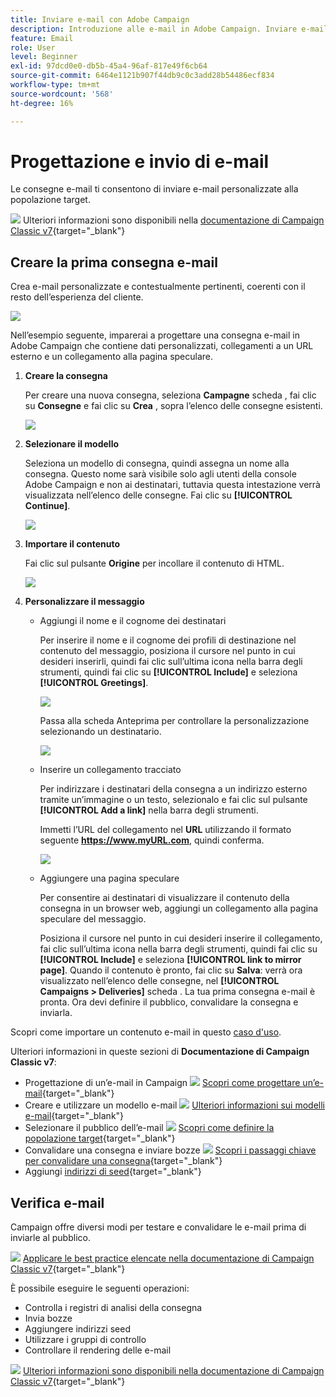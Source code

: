 ```yaml
---
title: Inviare e-mail con Adobe Campaign
description: Introduzione alle e-mail in Adobe Campaign. Inviare e-mail personalizzate a una popolazione target.
feature: Email
role: User
level: Beginner
exl-id: 97dcd0e0-db5b-45a4-96af-817e49f6cb64
source-git-commit: 6464e1121b907f44db9c0c3add28b54486ecf834
workflow-type: tm+mt
source-wordcount: '568'
ht-degree: 16%

---
```


# Progettazione e invio di e-mail

Le consegne e-mail ti consentono di inviare e-mail personalizzate alla popolazione target.

![](../assets/do-not-localize/book.png) Ulteriori informazioni sono disponibili nella [documentazione di Campaign Classic v7](https://experienceleague.adobe.com/docs/campaign-classic/using/sending-messages/sending-emails/about-email-channel.html){target="_blank"}

## Creare la prima consegna e-mail

Crea e-mail personalizzate e contestualmente pertinenti, coerenti con il resto dell’esperienza del cliente.

![](assets/new-email-content.png)


Nell’esempio seguente, imparerai a progettare una consegna e-mail in Adobe Campaign che contiene dati personalizzati, collegamenti a un URL esterno e un collegamento alla pagina speculare.

1. **Creare la consegna**

   Per creare una nuova consegna, seleziona **Campagne** scheda , fai clic su **Consegne** e fai clic su **Crea** , sopra l’elenco delle consegne esistenti.

   ![](assets/delivery_step_1.png)

1. **Selezionare il modello**

   Seleziona un modello di consegna, quindi assegna un nome alla consegna. Questo nome sarà visibile solo agli utenti della console Adobe Campaign e non ai destinatari, tuttavia questa intestazione verrà visualizzata nell’elenco delle consegne. Fai clic su **[!UICONTROL Continue]**.

   ![](assets/dce_delivery_model.png)

1. **Importare il contenuto**

   Fai clic sul pulsante **Origine** per incollare il contenuto di HTML.

   ![](assets/paste-content.png)


1. **Personalizzare il messaggio**


   * Aggiungi il nome e il cognome dei destinatari

      Per inserire il nome e il cognome dei profili di destinazione nel contenuto del messaggio, posiziona il cursore nel punto in cui desideri inserirli, quindi fai clic sull’ultima icona nella barra degli strumenti, quindi fai clic su **[!UICONTROL Include]** e seleziona **[!UICONTROL Greetings]**.

      ![](assets/include-greetings.png)

      Passa alla scheda Anteprima per controllare la personalizzazione selezionando un destinatario.

      ![](assets/perso-check.png)

   * Inserire un collegamento tracciato

      Per indirizzare i destinatari della consegna a un indirizzo esterno tramite un’immagine o un testo, selezionalo e fai clic sul pulsante **[!UICONTROL Add a link]** nella barra degli strumenti.

      Immetti l’URL del collegamento nel **URL** utilizzando il formato seguente **https://www.myURL.com**, quindi conferma.

      ![](assets/add-a-link.png)

   * Aggiungere una pagina speculare

      Per consentire ai destinatari di visualizzare il contenuto della consegna in un browser web, aggiungi un collegamento alla pagina speculare del messaggio.

      Posiziona il cursore nel punto in cui desideri inserire il collegamento, fai clic sull’ultima icona nella barra degli strumenti, quindi fai clic su **[!UICONTROL Include]** e seleziona **[!UICONTROL link to mirror page]**.
   Quando il contenuto è pronto, fai clic su **Salva**: verrà ora visualizzato nell’elenco delle consegne, nel **[!UICONTROL Campaigns > Deliveries]** scheda . La tua prima consegna e-mail è pronta. Ora devi definire il pubblico, convalidare la consegna e inviarla.


Scopri come importare un contenuto e-mail in questo [caso d&#39;uso](https://experienceleague.adobe.com/docs/campaign/automation/workflows/use-cases/deliveries/load-delivery-content.html).

Ulteriori informazioni in queste sezioni di **Documentazione di Campaign Classic v7**:

* Progettazione di un’e-mail in Campaign
   ![](../assets/do-not-localize/book.png) [Scopri come progettare un’e-mail](https://experienceleague.adobe.com/docs/campaign-classic/using/sending-messages/sending-emails/defining-the-email-content.html?lang=it){target="_blank"}
* Creare e utilizzare un modello e-mail
   ![](../assets/do-not-localize/book.png) [Ulteriori informazioni sui modelli e-mail](https://experienceleague.adobe.com/docs/campaign-classic/using/sending-messages/using-delivery-templates/about-templates.html?lang=it){target="_blank"}
* Selezionare il pubblico dell’e-mail
   ![](../assets/do-not-localize/book.png) [Scopri come definire la popolazione target](https://experienceleague.adobe.com/docs/campaign-classic/using/sending-messages/key-steps-when-creating-a-delivery/steps-defining-the-target-population.html){target="_blank"}
* Convalidare una consegna e inviare bozze
   ![](../assets/do-not-localize/book.png) [Scopri i passaggi chiave per convalidare una consegna](https://experienceleague.adobe.com/docs/campaign-classic/using/sending-messages/key-steps-when-creating-a-delivery/steps-validating-the-delivery.html?lang=it){target="_blank"}
* Aggiungi [indirizzi di seed](https://experienceleague.adobe.com/docs/campaign-classic/using/sending-messages/using-seed-addresses/about-seed-addresses.html){target="_blank"}

## Verifica e-mail

Campaign offre diversi modi per testare e convalidare le e-mail prima di inviarle al pubblico.

![](../assets/do-not-localize/book.png) [Applicare le best practice elencate nella documentazione di Campaign Classic v7](https://experienceleague.adobe.com/docs/campaign-classic/using/sending-messages/key-steps-when-creating-a-delivery/delivery-bestpractices/check-before-sending.html){target="_blank"}

È possibile eseguire le seguenti operazioni:

* Controlla i registri di analisi della consegna
* Invia bozze
* Aggiungere indirizzi seed
* Utilizzare i gruppi di controllo
* Controllare il rendering delle e-mail

![](../assets/do-not-localize/book.png) [Ulteriori informazioni sono disponibili nella documentazione di Campaign Classic v7](https://experienceleague.adobe.com/docs/campaign-classic/using/sending-messages/key-steps-when-creating-a-delivery/steps-validating-the-delivery.html?lang=it){target="_blank"}
